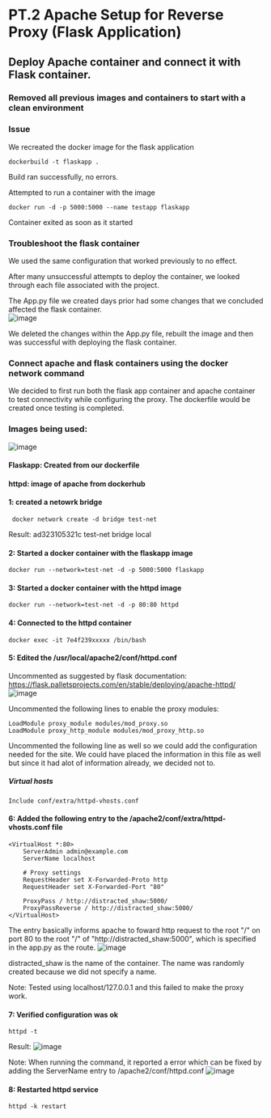 # PT.2 Apache Setup for Reverse Proxy (Flask Application)

## Deploy Apache container and connect it with Flask container.


### Removed all previous images and containers to start with a clean environment

### Issue

We recreated the docker image for the flask application

````
dockerbuild -t flaskapp .
```````
Build ran successfully, no errors.

Attempted to run a container with the image

```````
docker run -d -p 5000:5000 --name testapp flaskapp
```````
Container exited as soon as it started

### Troubleshoot the flask container
  
We used the same configuration that worked previously to no effect.

After many unsuccessful attempts to deploy the container, we looked through each file associated with the project. 

The App.py file we created days prior had some changes that we concluded affected the flask container.  
![image](https://github.com/user-attachments/assets/c63dae7f-ffd3-4290-97d9-e1892b446eef)

We deleted the changes within the App.py file, rebuilt the image and then was successful with deploying the flask container.

### Connect apache and flask containers using the docker network command

We decided to first run both the flask app container and apache container to test connectivity while configuring the proxy. The dockerfile would be created once testing is completed.

### Images being used:

![image](https://github.com/user-attachments/assets/f53a7ded-7ee4-4d55-b7f0-8990e6027ce3)

#### Flaskapp: Created from our dockerfile
#### httpd: image of apache from dockerhub

#### 1: created a netowrk bridge
````
 docker network create -d bridge test-net
````
Result:
ad323105321c   test-net   bridge    local

#### 2: Started a docker container with the flaskapp image
```````
docker run --network=test-net -d -p 5000:5000 flaskapp
```````
#### 3: Started a docker container with the httpd image
`````
docker run --network=test-net -d -p 80:80 httpd
`````
#### 4: Connected to the httpd container
````
docker exec -it 7e4f239xxxxx /bin/bash
````
#### 5: Edited the /usr/local/apache2/conf/httpd.conf

Uncommented as suggested by flask documentation: https://flask.palletsprojects.com/en/stable/deploying/apache-httpd/
![image](https://github.com/user-attachments/assets/e72fde52-dcda-4d65-b881-4c4e7fc37519)

Uncommented the following lines to enable the proxy modules:
```
LoadModule proxy_module modules/mod_proxy.so
LoadModule proxy_http_module modules/mod_proxy_http.so
```
Uncommented the following line as well so we could add the configuration needed for the site. We could have placed the information in this file as well but since it had alot of information already, we decided not to.

##### Virtual hosts
```
Include conf/extra/httpd-vhosts.conf
```

#### 6: Added the following entry to the /apache2/conf/extra/httpd-vhosts.conf file 
`````````
<VirtualHost *:80>
    ServerAdmin admin@example.com
    ServerName localhost

    # Proxy settings
    RequestHeader set X-Forwarded-Proto http
    RequestHeader set X-Forwarded-Port "80"

    ProxyPass / http://distracted_shaw:5000/
    ProxyPassReverse / http://distracted_shaw:5000/
</VirtualHost>
````````````

The entry basically informs apache to foward http request to the root "/" on port 80 to the root "/" of "http://distracted_shaw:5000", which is specified in the app.py as the route. 
![image](https://github.com/user-attachments/assets/0427b53e-0bb7-455b-85e1-c9a5f66c7f8a)
 
distracted_shaw is the name of the container. The name was randomly created because we did not specify a name.

Note: Tested using localhost/127.0.0.1 and this failed to make the proxy work.

#### 7: Verified configuration was ok
``````
httpd -t
``````
Result: ![image](https://github.com/user-attachments/assets/6e3b6be6-1b62-4142-8b2b-bdeaa4a7d92e)


Note: When running the command, it reported a error which can be fixed by adding the ServerName entry to /apache2/conf/httpd.conf
![image](https://github.com/user-attachments/assets/518b56c6-6270-4de5-ae48-5cef5fcc366e)



#### 8: Restarted httpd service
``````
httpd -k restart
``````



